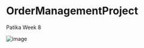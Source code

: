 # OrderManagementProject
 Patika Week 8

![image](https://github.com/user-attachments/assets/8c6eb132-54ca-4bbd-9881-a84524eb0a29)
